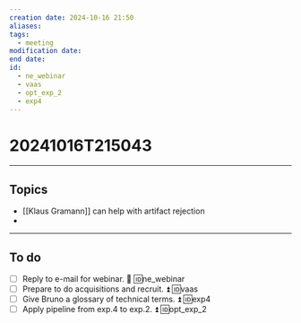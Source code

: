 ```yaml
---
creation date: 2024-10-16 21:50
aliases: 
tags:
  - meeting
modification date: 
end date: 
id:
  - ne_webinar
  - vaas
  - opt_exp_2
  - exp4
---
```

# 20241016T215043
---
## Topics
+ [[Klaus Gramann]] can help with artifact rejection
+ 
---
## To do
- [ ] Reply to e-mail for webinar. 🔺  🆔ne_webinar
- [ ] Prepare to do acquisitions and recruit. ⏫ 🆔vaas
- [ ] Give Bruno a glossary of technical terms. ⏫ 🆔exp4
- [ ] Apply pipeline from exp.4 to exp.2. ⏫ 🆔opt_exp_2